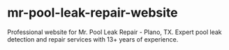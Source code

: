 # mr-pool-leak-repair-website
Professional website for Mr. Pool Leak Repair - Plano, TX. Expert pool leak detection and repair services with 13+ years of experience.
